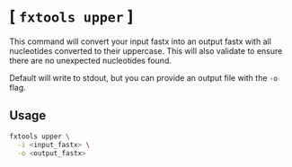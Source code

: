 # [ `fxtools upper` ]

This command will convert your input fastx into an output fastx with all nucleotides converted to their uppercase.
This will also validate to ensure there are no unexpected nucleotides found.

Default will write to stdout, but you can provide an output file with the `-o` flag.

## Usage

```bash
fxtools upper \
  -i <input_fastx> \
  -o <output_fastx>
```
